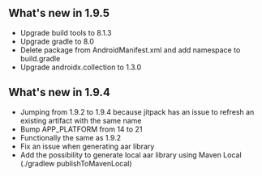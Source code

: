 ## What's new in 1.9.5
 * Upgrade build tools to 8.1.3
 * Upgrade gradle to 8.0
 * Delete package from AndroidManifest.xml and add namespace to build.gradle
 * Upgrade androidx.collection to 1.3.0

## What's new in 1.9.4
 * Jumping from 1.9.2 to 1.9.4 because jitpack has an issue to refresh an existing artifact with the same name
 * Bump APP_PLATFORM from 14 to 21
 * Functionally the same as 1.9.2
 * Fix an issue when generating aar library
 * Add the possibility to generate local aar library using Maven Local (./gradlew publishToMavenLocal)
